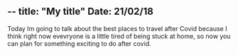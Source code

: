 --
title: "My title"
Date: 21/02/18
--
Today Im going to talk about the best places to travel after Covid because I think right now evevryone is a little tired of being stuck at home, so now you can plan for something exciting to do after covid.
